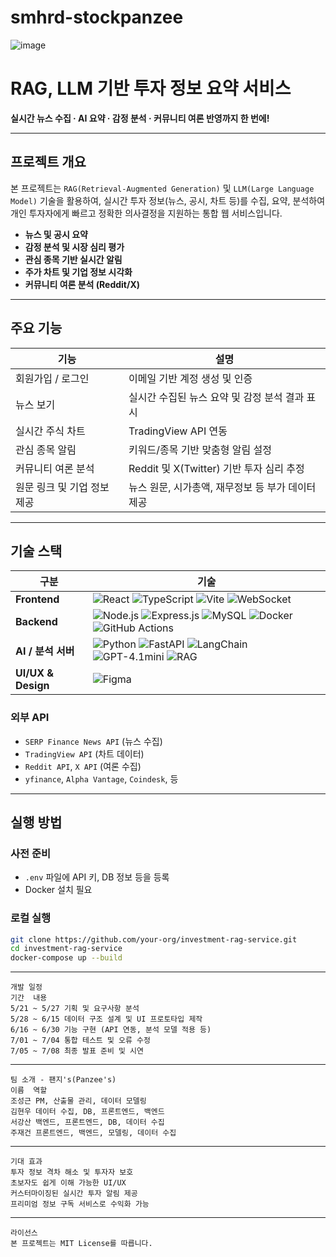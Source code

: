# smhrd-stockpanzee

![image](https://github.com/user-attachments/assets/32fa8dc2-860a-48af-aa48-13059568776b)

# RAG, LLM 기반 투자 정보 요약 서비스

 **실시간 뉴스 수집 · AI 요약 · 감정 분석 · 커뮤니티 여론 반영까지 한 번에!**

---

## 프로젝트 개요

본 프로젝트는 `RAG(Retrieval-Augmented Generation)` 및 `LLM(Large Language Model)` 기술을 활용하여,
실시간 투자 정보(뉴스, 공시, 차트 등)를 수집, 요약, 분석하여 개인 투자자에게 빠르고 정확한 의사결정을 지원하는 통합 웹 서비스입니다.

- **뉴스 및 공시 요약**
- **감정 분석 및 시장 심리 평가**
- **관심 종목 기반 실시간 알림**
- **주가 차트 및 기업 정보 시각화**
- **커뮤니티 여론 분석 (Reddit/X)**

---

## 주요 기능

| 기능 | 설명 |
|------|------|
| 회원가입 / 로그인 | 이메일 기반 계정 생성 및 인증 |
| 뉴스 보기 | 실시간 수집된 뉴스 요약 및 감정 분석 결과 표시 |
| 실시간 주식 차트 | TradingView API 연동 |
| 관심 종목 알림 | 키워드/종목 기반 맞춤형 알림 설정 |
| 커뮤니티 여론 분석 | Reddit 및 X(Twitter) 기반 투자 심리 추정 |
| 원문 링크 및 기업 정보 제공 | 뉴스 원문, 시가총액, 재무정보 등 부가 데이터 제공 |

---

## 기술 스택

| 구분 | 기술 |
|------|------|
| **Frontend** | ![React](https://img.shields.io/badge/React-61DAFB?logo=react&logoColor=white&style=for-the-badge) ![TypeScript](https://img.shields.io/badge/TypeScript-3178C6?logo=typescript&logoColor=white&style=for-the-badge) ![Vite](https://img.shields.io/badge/Vite-646CFF?logo=vite&logoColor=white&style=for-the-badge) ![WebSocket](https://img.shields.io/badge/WebSocket-010101?logo=websocket&logoColor=white&style=for-the-badge) |
| **Backend** | ![Node.js](https://img.shields.io/badge/Node.js-339933?logo=node.js&logoColor=white&style=for-the-badge) ![Express.js](https://img.shields.io/badge/Express.js-000000?logo=express&logoColor=white&style=for-the-badge) ![MySQL](https://img.shields.io/badge/MySQL-4479A1?logo=mysql&logoColor=white&style=for-the-badge) ![Docker](https://img.shields.io/badge/Docker-2496ED?logo=docker&logoColor=white&style=for-the-badge) ![GitHub Actions](https://img.shields.io/badge/GitHub%20Actions-2088FF?logo=githubactions&logoColor=white&style=for-the-badge) |
| **AI / 분석 서버** | ![Python](https://img.shields.io/badge/Python-3776AB?logo=python&logoColor=white&style=for-the-badge) ![FastAPI](https://img.shields.io/badge/FastAPI-009688?logo=fastapi&logoColor=white&style=for-the-badge) ![LangChain](https://img.shields.io/badge/LangChain-000000?logo=data&logoColor=white&style=for-the-badge) ![GPT-4.1mini](https://img.shields.io/badge/OpenAI%20GPT--4.1mini-412991?logo=openai&logoColor=white&style=for-the-badge) ![RAG](https://img.shields.io/badge/RAG-FF5733?logo=data&logoColor=white&style=for-the-badge) |
| **UI/UX & Design** | ![Figma](https://img.shields.io/badge/Figma-F24E1E?logo=figma&logoColor=white&style=for-the-badge) |

### 외부 API
- `SERP Finance News API` (뉴스 수집)
- `TradingView API` (차트 데이터)
- `Reddit API`, `X API` (여론 수집)
- `yfinance`, `Alpha Vantage`, `Coindesk`, 등

---

## 실행 방법

### 사전 준비
- `.env` 파일에 API 키, DB 정보 등을 등록
- Docker 설치 필요

### 로컬 실행
```bash
git clone https://github.com/your-org/investment-rag-service.git
cd investment-rag-service
docker-compose up --build
```
---
```
개발 일정
기간	내용
5/21 ~ 5/27	기획 및 요구사항 분석
5/28 ~ 6/15	데이터 구조 설계 및 UI 프로토타입 제작
6/16 ~ 6/30	기능 구현 (API 연동, 분석 모델 적용 등)
7/01 ~ 7/04	통합 테스트 및 오류 수정
7/05 ~ 7/08	최종 발표 준비 및 시연
```
---
```
팀 소개 - 팬지's(Panzee's)
이름	역할
조성근	PM, 산출물 관리, 데이터 모델링
김현우	데이터 수집, DB, 프론트엔드, 백엔드
서강산	백엔드, 프론트엔드, DB, 데이터 수집
주재건	프론트엔드, 백엔드, 모델링, 데이터 수집
```
---
```
기대 효과
투자 정보 격차 해소 및 투자자 보호
초보자도 쉽게 이해 가능한 UI/UX
커스터마이징된 실시간 투자 알림 제공
프리미엄 정보 구독 서비스로 수익화 가능
```
---
```
라이선스
본 프로젝트는 MIT License를 따릅니다.
```




